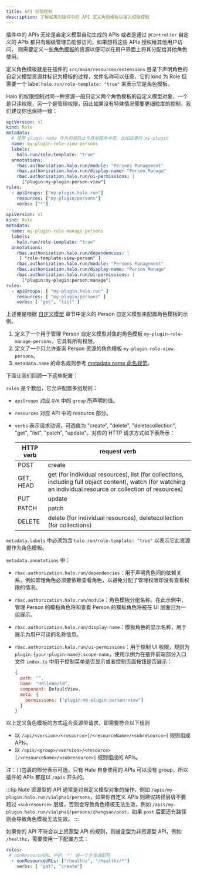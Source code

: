 ```yaml
---
title: API 权限控制
description: 了解如果对插件中的 API 定义角色模板以接入权限控制
---
```


插件中的 APIs 无论是自定义模型自动生成的 APIs 或者是通过 `@Controller` 自定义的 APIs 都只有超级管理员能够访问，如果想将这些 APIs 授权给其他用户访问，
则需要定义一些[角色模板](../../basics/framework.md#rbac)的资源以便可以在用户界面上将其分配给其他角色使用。

定义角色模板就是在插件的 `src/main/resources/extensions` 目录下声明角色的自定义模型资源并标记为模板的过程，文件名称可以任意，它的 kind 为 Role 但需要一个 label `halo.run/role-template: "true"` 来表示它是角色模板。

Halo 的权限控制对同一种资源一般只定义两个角色模板的自定义模型对象，一个是只读权限，另一个是管理权限，因此如果没有特殊情况需要更细粒度的控制，我们建议你也保持一致：

```yaml
apiVersion: v1
kind: Role
metadata:
  # 使用 plugin name 作为前缀防止与其他插件冲突，比如这里的 my-plugin
  name: my-plugin-role-view-persons
  labels:
    halo.run/role-template: "true"
  annotations:
    rbac.authorization.halo.run/module: "Persons Management"
    rbac.authorization.halo.run/display-name: "Person Manage"
    rbac.authorization.halo.run/ui-permissions: |
      ["plugin:my-plugin:person:view"]
rules:
  - apiGroups: ["my-plugin.halo.run"]
    resources: ["my-plugin/persons"]
    verbs: ["*"]
---
apiVersion: v1
kind: Role
metadata:
  name: my-plugin-role-manage-persons
  labels:
    halo.run/role-template: "true"
  annotations:
    rbac.authorization.halo.run/dependencies: |
     [ "role-template-view-person" ]
    rbac.authorization.halo.run/module: "Persons Management"
    rbac.authorization.halo.run/display-name: "Person Manage"
    rbac.authorization.halo.run/ui-permissions: |
      ["plugin:my-plugin:person:manage"]
rules:
  - apiGroups: [ "my-plugin.halo.run" ]
    resources: [ "my-plugin/persons" ]
    verbs: [ "get", "list" ]
```

上述便是根据 [自定义模型](./extension.md) 章节中定义的 Person 自定义模型来配置角色模板的示例。

1. 定义了一个用于管理 Person 自定义模型对象的角色模板 `my-plugin-role-manage-persons`，它具有所有权限。
2. 定义了一个只允许查询 Person 资源的角色模板 `my-plugin-role-view-persons`。
3. `metadata.name` 的命名规则参考 [metadata name 命名规范](../server/extension.md#metadata-name)。

下面让我们回顾一下这些配置：

`rules` 是个数组，它允许配置多组规则：

- `apiGroups` 对应 `GVK` 中的 `group` 所声明的值。
- `resources` 对应 API 中的 resource 部分。
- `verbs` 表示请求动词，可选值为 "create", "delete", "deletecollection", "get", "list", "patch", "update"。对应的 HTTP 请求方式如下表所示：

  | HTTP verb | request verb                                                 |
  | --------- | ------------------------------------------------------------ |
  | POST      | create                                                       |
  | GET, HEAD | get (for individual resources), list (for collections, including full object content), watch (for watching an individual resource or collection of resources) |
  | PUT       | update                                                       |
  | PATCH     | patch                                                        |
  | DELETE    | delete (for individual resources), deletecollection (for collections) |

`metadata.labels` 中必须包含 `halo.run/role-template: "true"` 以表示它此资源要作为角色模板。

`metadata.annotations` 中：

- `rbac.authorization.halo.run/dependencies`：用于声明角色间的依赖关系，例如管理角色必须要依赖查看角色，以避免分配了管理权限却没有查看权限的情况。
- `rbac.authorization.halo.run/module`：角色模板分组名称。在此示例中，管理 Person 的模板角色将和查看 Person 的模板角色将被在 UI 层面归为一组展示。
- `rbac.authorization.halo.run/display-name`：模板角色的显示名称，用于展示为用户可读的名称信息。
- `rbac.authorization.halo.run/ui-permissions`：用于控制 UI 权限，规则为 `plugin:{your-plugin-name}:scope-name`，使用示例为在插件前端部分入口文件 `index.ts` 中用于控制菜单是否显示或者控制页面按钮是否展示：

  ```javascript
  {
    path: "",
    name: "HelloWorld",
    component: DefaultView,
    meta: {
      permissions: ["plugin:my-plugin:person:view"]
    }
  }
  ```

以上定义角色模板的方式适合资源型请求，即需要符合以下规则

- 以 `/api/<version>/<resource>[/<resourceName>/<subresource>]` 规则组成 APIs。
- 以 `/apis/<group>/<version>/<resource>[/<resourceName>/<subresource>]` 规则组成的 APIs。

注：`[]`包裹的部分表示可选，只有 Halo 自身使用的 APIs 可以没有 group，所以插件的 APIs 都是以 `/apis` 开头的。

:::tip Note
资源型的 API 通常是对自定义模型对象的操作，例如 `/apis/my-plugin.halo.run/v1alpha1/persons`，如果你自定义 APIs 则建议路径层级不要超过 `<subresource>` 层级，否则会导致角色模板无法生效，例如 `/apis/my-plugin.halo.run/v1alpha1/persons/zhangsan/post`，如果 `post` 后面还有路径则会导致角色模板无法生效。
:::

如果你的 API 不符合以上资源型 API 的规则，则被定型为非资源型 API，例如 `/healthz`，需要使用一下配置方式：

```yaml
rules:
 # nonResourceURL 中的 '*' 是一个全局通配符
  - nonResourceURLs: ["/healthz", "/healthz/*"]
    verbs: [ "get", "create"]
```
